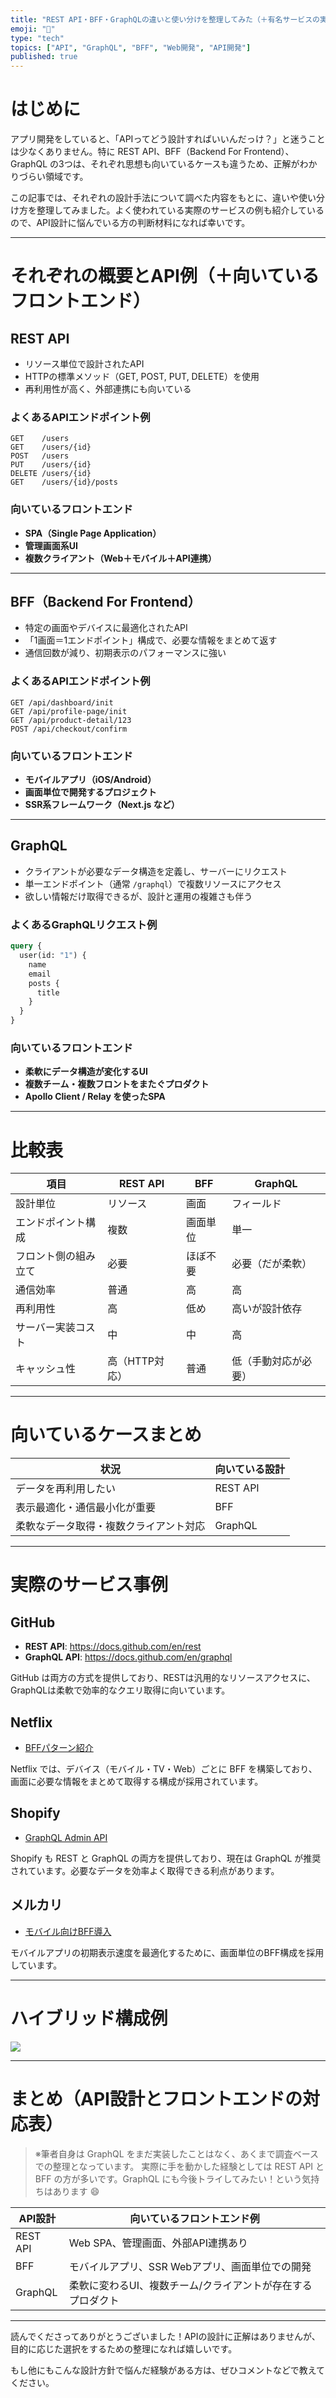 ```yaml
---
title: "REST API・BFF・GraphQLの違いと使い分けを整理してみた（＋有名サービスの実例付き）"
emoji: "💨"
type: "tech"
topics: ["API", "GraphQL", "BFF", "Web開発", "API開発"]
published: true
---
```


# はじめに
アプリ開発をしていると、「APIってどう設計すればいいんだっけ？」と迷うことは少なくありません。特に REST API、BFF（Backend For Frontend）、GraphQL の3つは、それぞれ思想も向いているケースも違うため、正解がわかりづらい領域です。

この記事では、それぞれの設計手法について調べた内容をもとに、違いや使い分け方を整理してみました。よく使われている実際のサービスの例も紹介しているので、API設計に悩んでいる方の判断材料になれば幸いです。

---

# それぞれの概要とAPI例（＋向いているフロントエンド）

## REST API

- リソース単位で設計されたAPI
- HTTPの標準メソッド（GET, POST, PUT, DELETE）を使用
- 再利用性が高く、外部連携にも向いている

### よくあるAPIエンドポイント例

```http
GET    /users
GET    /users/{id}
POST   /users
PUT    /users/{id}
DELETE /users/{id}
GET    /users/{id}/posts
```

### 向いているフロントエンド

- **SPA（Single Page Application）**
- **管理画面系UI**
- **複数クライアント（Web＋モバイル＋API連携）**

---

## BFF（Backend For Frontend）

- 特定の画面やデバイスに最適化されたAPI
- 「1画面＝1エンドポイント」構成で、必要な情報をまとめて返す
- 通信回数が減り、初期表示のパフォーマンスに強い

### よくあるAPIエンドポイント例

```http
GET /api/dashboard/init
GET /api/profile-page/init
GET /api/product-detail/123
POST /api/checkout/confirm
```

### 向いているフロントエンド

- **モバイルアプリ（iOS/Android）**
- **画面単位で開発するプロジェクト**
- **SSR系フレームワーク（Next.js など）**

---

## GraphQL

- クライアントが必要なデータ構造を定義し、サーバーにリクエスト
- 単一エンドポイント（通常 `/graphql`）で複数リソースにアクセス
- 欲しい情報だけ取得できるが、設計と運用の複雑さも伴う

### よくあるGraphQLリクエスト例

```graphql
query {
  user(id: "1") {
    name
    email
    posts {
      title
    }
  }
}
```

### 向いているフロントエンド

- **柔軟にデータ構造が変化するUI**
- **複数チーム・複数フロントをまたぐプロダクト**
- **Apollo Client / Relay を使ったSPA**

---

# 比較表

| 項目 | REST API | BFF | GraphQL |
|------|----------|-----|---------|
| 設計単位 | リソース | 画面 | フィールド |
| エンドポイント構成 | 複数 | 画面単位 | 単一 |
| フロント側の組み立て | 必要 | ほぼ不要 | 必要（だが柔軟） |
| 通信効率 | 普通 | 高 | 高 |
| 再利用性 | 高 | 低め | 高いが設計依存 |
| サーバー実装コスト | 中 | 中 | 高 |
| キャッシュ性 | 高（HTTP対応） | 普通 | 低（手動対応が必要） |

---

# 向いているケースまとめ

| 状況 | 向いている設計 |
|------|----------------|
| データを再利用したい | REST API |
| 表示最適化・通信最小化が重要 | BFF |
| 柔軟なデータ取得・複数クライアント対応 | GraphQL |

---

# 実際のサービス事例

## GitHub

- **REST API**: https://docs.github.com/en/rest
- **GraphQL API**: https://docs.github.com/en/graphql

GitHub は両方の方式を提供しており、RESTは汎用的なリソースアクセスに、GraphQLは柔軟で効率的なクエリ取得に向いています。

## Netflix

- [BFFパターン紹介](https://netflixtechblog.com/embracing-bff-pattern)

Netflix では、デバイス（モバイル・TV・Web）ごとに BFF を構築しており、画面に必要な情報をまとめて取得する構成が採用されています。

## Shopify

- [GraphQL Admin API](https://shopify.dev/docs/api/admin-graphql)

Shopify も REST と GraphQL の両方を提供しており、現在は GraphQL が推奨されています。必要なデータを効率よく取得できる利点があります。

## メルカリ

- [モバイル向けBFF導入](https://engineering.mercari.com/blog/entry/20210316-bff-android-ios/)

モバイルアプリの初期表示速度を最適化するために、画面単位のBFF構成を採用しています。

---

# ハイブリッド構成例

![](/images/rest-bff-graphql/image1.png)

---

# まとめ（API設計とフロントエンドの対応表）

> ※筆者自身は GraphQL をまだ実装したことはなく、あくまで調査ベースでの整理となっています。
> 実際に手を動かした経験としては REST API と BFF の方が多いです。GraphQL にも今後トライしてみたい！という気持ちはあります 😄

| API設計 | 向いているフロントエンド例 |
|---------|----------------------------|
| REST API | Web SPA、管理画面、外部API連携あり |
| BFF | モバイルアプリ、SSR Webアプリ、画面単位での開発 |
| GraphQL | 柔軟に変わるUI、複数チーム/クライアントが存在するプロダクト |

---

読んでくださってありがとうございました！APIの設計に正解はありませんが、目的に応じた選択をするための整理になれば嬉しいです。

もし他にもこんな設計方針で悩んだ経験がある方は、ぜひコメントなどで教えてください。

